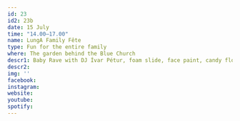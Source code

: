 ```yaml
---
id: 23
id2: 23b
date: 15 July
time: "14.00–17.00"
name: LungA Family Fête
type: Fun for the entire family
where: The garden behind the Blue Church
descr1: Baby Rave with DJ Ívar Pétur, foam slide, face paint, candy floss and fun!
descr2: 
img: ''
facebook: 
instagram:  
website:
youtube: 
spotify:
---
```

